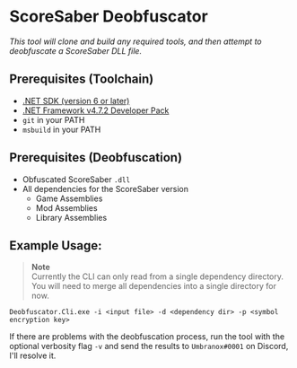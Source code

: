 # ScoreSaber Deobfuscator

_This tool will clone and build any required tools, and then attempt to deobfuscate a ScoreSaber DLL file._

## Prerequisites (Toolchain)

- [.NET SDK (version 6 or later)](https://dotnet.microsoft.com/en-us/download)
- [.NET Framework v4.7.2 Developer Pack](https://dotnet.microsoft.com/en-us/download/dotnet-framework/net472)
- `git` in your PATH
- `msbuild` in your PATH

## Prerequisites (Deobfuscation)

- Obfuscated ScoreSaber `.dll`
- All dependencies for the ScoreSaber version
  - Game Assemblies
  - Mod Assemblies
  - Library Assemblies

## Example Usage:

> **Note**  
> Currently the CLI can only read from a single dependency directory. You will need to merge all dependencies into a single directory for now.

```
Deobfuscator.Cli.exe -i <input file> -d <dependency dir> -p <symbol encryption key>
```

If there are problems with the deobfuscation process, run the tool with the optional verbosity flag `-v` and send the results to `Umbranox#0001` on Discord, I'll resolve it.
